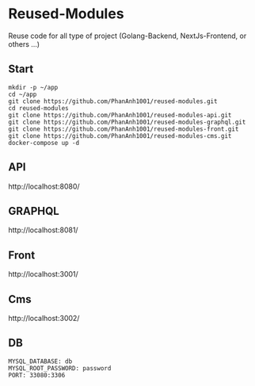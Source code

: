 # Reused-Modules
Reuse code for all type of project (Golang-Backend, NextJs-Frontend, or others ...)

## Start
```
mkdir -p ~/app
cd ~/app
git clone https://github.com/PhanAnh1001/reused-modules.git
cd reused-modules
git clone https://github.com/PhanAnh1001/reused-modules-api.git
git clone https://github.com/PhanAnh1001/reused-modules-graphql.git
git clone https://github.com/PhanAnh1001/reused-modules-front.git
git clone https://github.com/PhanAnh1001/reused-modules-cms.git
docker-compose up -d
```

## API
http://localhost:8080/

## GRAPHQL
http://localhost:8081/

## Front
http://localhost:3001/

## Cms
http://localhost:3002/

## DB
```
MYSQL_DATABASE: db
MYSQL_ROOT_PASSWORD: password
PORT: 33080:3306
```
